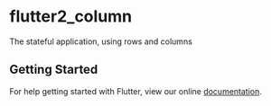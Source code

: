 # flutter2_column

The stateful application, using rows and columns

## Getting Started

For help getting started with Flutter, view our online
[documentation](https://flutter.io/).
